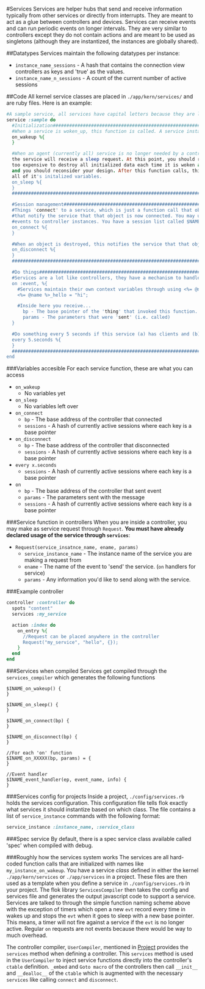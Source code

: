 #Services
Services are helper hubs that send and receive information typically from other services or directly from interrupts. They are meant
to act as a glue between controllers and devices. Services can receive events and can run periodic events on longer intervals. They are
very similar to controllers except they do not contain actions and are meant to be used as singletons (although they are instantized, the 
instances are globally shared).

##Datatypes
Services maintain the following datatypes per instance:
  * `instance_name_sessions` - A hash that contains the connection view controllers as keys and 'true' as the values.
  * `instance_name_n_sessions` - A count of the current number of active sessions

##Code
All kernel service classes are placed in `./app/kern/services/` and are ruby files. Here is an example:
```ruby
#A sample service, all services have capital letters because they are like classes and are instantized
service :sample do
  #Initialization#####################################################################################################################
  #When a service is woken_up, this function is called. A service instances is guaranteed to never be woken up
  on_wakeup %{
  }

  #When an agent (currently all) service is no longer needed by a controller, AND the service has flushed all of it's transaction queues,
  the service will receive a sleep request. At this point, you should remove all initialized data. If your service is
  too expensive to destroy all initialized data each time it is woken and slept, then it is too expensive to wakeup at all
  and you should reconsider your design. After this function calls, this service should act like it never existed and clear
  all of it's initalized variables.
  on_sleep %{
  }
  ####################################################################################################################################

  #Session management#################################################################################################################
  #Things 'connect' to a service, which is just a function call that objects, like controllers, make to a service instance
  #that notify the service that that object is now connected. You may use this to start things like automatically sending
  #events to controller instances. You have a session list called $NAME_sessions that is an array of currently connected clients.
  on_connect %{
  }

  #When an object is destroyed, this notifies the service that that object no longer wishes to receive things from the service.
  on_disconnect %{
  }
  ####################################################################################################################################

  #Do things##########################################################################################################################
  #Services are a lot like controllers, they have a mechanism to handle events
  on :event, %{
    #Services maintain their own context variables through using <%= @name %> macros to prefix variables, each instance will have a different name
    <%= @name %>_hello = "hi";

    #Inside here you receive...
      bp - The base pointer of the 'thing' that invoked this function.
      params - The parameters that were 'sent' (i.e. called)
  }

  #Do something every 5 seconds if this service (a) has clients and (b) has nothing left in a transaction queue
  every 5.seconds %{
  }
  ####################################################################################################################################
end
```

###Variables accesible
For each service function, these are what you can access
  * `on_wakeup`
    * No variables yet
  * `on_sleep`
    * No variables left over
  * `on_connect`
    * `bp` - The base address of the controller that connected
    * `sessions` - A hash of currently active sessions where each key is a base pointer
  * `on_disconnect`
    * `bp` - The base address of the controller that disconnected
    * `sessions` - A hash of currently active sessions where each key is a base pointer
  * `every x.seconds`
    * `sessions` - A hash of currently active sessions where each key is a base pointer
  * `on`
    * `bp` - The base address of the controller that sent event
    * `params` - The parameters sent with the message
    * `sessions` - A hash of currently active sessions where each key is a base pointer

###Service function in controllers
When you are inside a controller, you may make as service request through `Request`. **You must have already declared usage of the service through
`services`**:
  * `Request(service_insatnce_name, ename, params)`
    * `service_instance_name` - The instance name of the service you are making a request from
    * `ename` - The name of the event to 'send' the service. (`on` handlers for service)
    * `params` - Any information you'd like to send along with the service.

###Example controller
```ruby
controller :controller do 
  spots "content"
  services :my_service

  action :index do
    on_entry %{
      //Request can be placed anywhere in the controller
      Request("my_service", "hello", {});
    }
  end
end
```

###Services when compiled
Services get compiled through the `services_compiler` which generates the following functions
```
$INAME_on_wakeup() {
}

$INAME_on_sleep() {
}

$INAME_on_connect(bp) {
}

$INAME_on_disconnect(bp) {
}

//For each 'on' function
$INAME_on_XXXXX(bp, params) = {
}

//Event handler
$INAME_event_handler(ep, event_name, info) {
}
```

###Services config for projects
Inside a project, `./config/services.rb` holds the services configuration. This configuration file tells flok exactly what services it should
instantize based on which class. The file contains a list of `service_instance` commands with the following format:
```ruby
service_instance :instance_name, :service_class
```

###Spec service
By default, there is a spec service class available called 'spec' when compiled with debug.

###Roughly how the services system works
The services are all hard-coded function calls that are initialized with names like `my_instance_on_wakeup`.  You have a service *class* defined in
either the kernel `./app/kern/services` or `./app/services` in a project. These files are then used as a template when you define a service in
`./config/services.rb` in your project. The flok library `ServicesCompiler` then takes the config and services file and generates the output
javascript code to support a service.  Services are talked to through the simple function naming scheme above with the exception of timers which open
a new `evt` record every time in wakes up and stops the `evt` when it goes to sleep with a new base pointer. This means, a timer will not fire against
a service if the `evt` is no longer active. Regular `on` requests are not events because there would be way to much overhead.

The controller compiler, `UserCompiler`, mentioned in [Project](./project.md) provides the `services` method when defining a controller. This
`services` method is used in the `UserCompiler` to inject service functions directly into the controller's `ctable` definition. `_embed` and `Goto
macro` of the controllers then call `__init__` and `__dealloc__` of the `ctable` which is augmented with the necessary `services` like calling
`connect` and `disconnect`.
